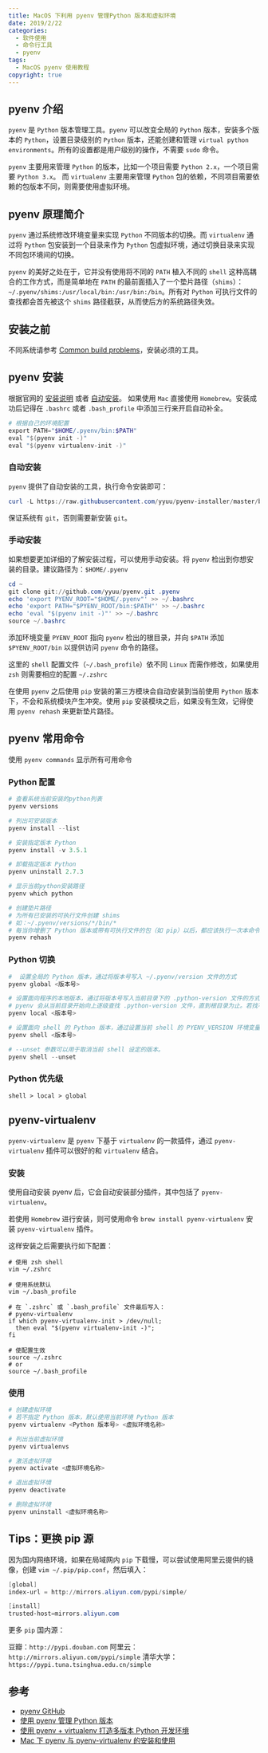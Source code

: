 ```yaml
---
title: MacOS 下利用 pyenv 管理Python 版本和虚拟环境
date: 2019/2/22
categories:
  - 软件使用
  - 命令行工具
  - pyenv
tags:
  - MacOS pyenv 使用教程
copyright: true
---
```


## pyenv 介绍

`pyenv` 是 `Python` 版本管理工具。`pyenv` 可以改变全局的 `Python` 版本，安装多个版本的 `Python`，设置目录级别的 `Python` 版本，还能创建和管理 `virtual python environments`。所有的设置都是用户级别的操作，不需要 `sudo` 命令。

`pyenv` 主要用来管理 `Python` 的版本，比如一个项目需要 `Python 2.x`，一个项目需要 `Python 3.x`。 而 `virtualenv` 主要用来管理 `Python` 包的依赖，不同项目需要依赖的包版本不同，则需要使用虚拟环境。

## pyenv 原理简介

`pyenv` 通过系统修改环境变量来实现 `Python` 不同版本的切换。而 `virtualenv` 通过将 `Python` 包安装到一个目录来作为 `Python` 包虚拟环境，通过切换目录来实现不同包环境间的切换。

`pyenv` 的美好之处在于，它并没有使用将不同的 `PATH` 植入不同的 `shell` 这种高耦合的工作方式，而是简单地在 `PATH` 的最前面插入了一个垫片路径（`shims`）：`~/.pyenv/shims:/usr/local/bin:/usr/bin:/bin`。所有对 `Python` 可执行文件的查找都会首先被这个 `shims` 路径截获，从而使后方的系统路径失效。

## 安装之前

不同系统请参考 [Common build problems][1]，安装必须的工具。

## pyenv 安装

根据官网的 [安装说明][2] 或者 [自动安装][3]。 如果使用 `Mac` 直接使用 `Homebrew`。安装成功后记得在 `.bashrc` 或者 `.bash_profile` 中添加三行来开启自动补全。

```powershell
# 根据自己的环境配置
export PATH="$HOME/.pyenv/bin:$PATH"
eval "$(pyenv init -)"
eval "$(pyenv virtualenv-init -)"
```

### 自动安装

`pyenv` 提供了自动安装的工具，执行命令安装即可：

```powershell
curl -L https://raw.githubusercontent.com/yyuu/pyenv-installer/master/bin/pyenv-installer | bash
```

保证系统有 `git`，否则需要新安装 `git`。

### 手动安装

如果想要更加详细的了解安装过程，可以使用手动安装。将 `pyenv` 检出到你想安装的目录。建议路径为：`$HOME/.pyenv`

```powershell
cd ~
git clone git://github.com/yyuu/pyenv.git .pyenv
echo 'export PYENV_ROOT="$HOME/.pyenv"' >> ~/.bashrc
echo 'export PATH="$PYENV_ROOT/bin:$PATH"' >> ~/.bashrc
echo 'eval "$(pyenv init -)"' >> ~/.bashrc
source ~/.bashrc
```

添加环境变量 `PYENV_ROOT` 指向 `pyenv` 检出的根目录，并向 `$PATH` 添加 `$PYENV_ROOT/bin` 以提供访问 `pyenv` 命令的路径。

这里的 `shell` 配置文件（`~/.bash_profile`）依不同 `Linux` 而需作修改，如果使用 `zsh` 则需要相应的配置 `~/.zshrc`

在使用 `pyenv` 之后使用 `pip` 安装的第三方模块会自动安装到当前使用 `Python` 版本下，不会和系统模块产生冲突。使用 `pip` 安装模块之后，如果没有生效，记得使用 `pyenv rehash` 来更新垫片路径。

## pyenv 常用命令

使用 `pyenv commands` 显示所有可用命令

### Python 配置

```powershell
# 查看系统当前安装的python列表
pyenv versions

# 列出可安装版本
pyenv install --list 

# 安装指定版本 Python
pyenv install -v 3.5.1

# 卸载指定版本 Python
pyenv uninstall 2.7.3

# 显示当前python安装路径
pyenv which python 

# 创建垫片路径
# 为所有已安装的可执行文件创建 shims
# 如：~/.pyenv/versions/*/bin/*
# 每当你增删了 Python 版本或带有可执行文件的包（如 pip）以后，都应该执行一次本命令
pyenv rehash
```


### Python 切换

```powershell
#  设置全局的 Python 版本，通过将版本号写入 ~/.pyenv/version 文件的方式
pyenv global <版本号>

# 设置面向程序的本地版本，通过将版本号写入当前目录下的 .python-version 文件的方式。通过这种方式设置的 Python 版本优先级较 global 高。
# pyenv 会从当前目录开始向上逐级查找 .python-version 文件，直到根目录为止。若找不到，就用 global 版本。
pyenv local <版本号>

# 设置面向 shell 的 Python 版本，通过设置当前 shell 的 PYENV_VERSION 环境变量的方式。这个版本的优先级比 local 和 global 都要高。
pyenv shell <版本号>

# --unset 参数可以用于取消当前 shell 设定的版本。
pyenv shell --unset
```

### Python 优先级

`shell > local > global`

## pyenv-virtualenv

`pyenv-virtualenv` 是 `pyenv` 下基于 `virtualenv` 的一款插件，通过 `pyenv-virtualenv` 插件可以很好的和 `virtualenv` 结合。

### 安装

使用自动安装 pyenv 后，它会自动安装部分插件，其中包括了 `pyenv-virtualenv`。

若使用 `Homebrew` 进行安装，则可使用命令 `brew install pyenv-virtualenv` 安装 `pyenv-virtualenv` 插件。

这样安装之后需要执行如下配置：

```shell
# 使用 zsh shell
vim ~/.zshrc

# 使用系统默认
vim ~/.bash_profile

# 在 `.zshrc` 或 `.bash_profile` 文件最后写入：
# pyenv-virtualenv
if which pyenv-virtualenv-init > /dev/null;
  then eval "$(pyenv virtualenv-init -)";
fi

# 使配置生效
source ~/.zshrc
# or
source ~/.bash_profile
```

### 使用

```powershell
# 创建虚拟环境
# 若不指定 Python 版本，默认使用当前环境 Python 版本
pyenv virtualenv <Python 版本号> <虚拟环境名称>

# 列出当前虚拟环境
pyenv virtualenvs

# 激活虚拟环境
pyenv activate <虚拟环境名称>

# 退出虚拟环境
pyenv deactivate

# 删除虚拟环境
pyenv uninstall <虚拟环境名称>
```

## Tips：更换 pip 源

因为国内网络环境，如果在局域网内 `pip` 下载慢，可以尝试使用阿里云提供的镜像，创建 `vim ~/.pip/pip.conf`，然后填入：

```powershell
[global]
index-url = http://mirrors.aliyun.com/pypi/simple/

[install]
trusted-host=mirrors.aliyun.com
```

更多 `pip` 国内源：

豆瓣：`http://pypi.douban.com`
阿里云：`http://mirrors.aliyun.com/pypi/simple`
清华大学：`https://pypi.tuna.tsinghua.edu.cn/simple`


## 参考

* [pyenv GitHub][4]
* [使用 pyenv 管理 Python 版本][5]
* [使用 pyenv + virtualenv 打造多版本 Python 开发环境][6]
* [Mac 下 pyenv 与 pyenv-virtualenv 的安装和使用][7]

[1]: https://github.com/pyenv/pyenv/wiki/Common-build-problems
[2]: https://github.com/yyuu/pyenv#installation
[3]: https://github.com/yyuu/pyenv-installer
[4]: https://github.com/pyenv/pyenv
[5]: http://einverne.github.io/post/2017/04/pyenv.html
[6]: https://segmentfault.com/a/1190000005859547
[7]: https://github.com/eteplus/blog/issues/4